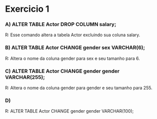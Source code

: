 # Exercicio 1

### A) ALTER TABLE Actor DROP COLUMN salary;

R: Esse comando altera a tabela Actor excluindo sua coluna salary.

### B) ALTER TABLE Actor CHANGE gender sex VARCHAR(6);

R: Altera o nome da coluna gender para sex e seu tamanho para 6.

### C) ALTER TABLE Actor CHANGE gender gender VARCHAR(255);

R: Altera o nome da coluna gender para gender e seu tamanho para 255.

### D)

R: ALTER TABLE Actor CHANGE gender gender VARCHAR(100);
